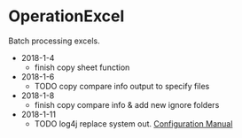# OperationExcel

Batch processing excels.

- 2018-1-4
	- finish copy sheet function
- 2018-1-6
	- TODO copy compare info output to specify files
- 2018-1-8 
	- finish copy compare info & add new ignore folders
- 2018-1-11
	- TODO log4j replace system out. [Configuration Manual](https://logging.apache.org/log4j/2.x/manual/configuration.html)